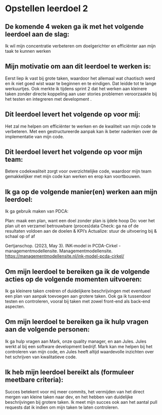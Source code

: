 # Opstellen leerdoel 2

## De komende 4 weken ga ik met het volgende leerdoel aan de slag: 
Ik wil mijn concentratie verbeteren om doelgerichter en efficiënter aan mijn taak te kunnen werken

## Mijn motivatie om aan dit leerdoel te werken is:
Eerst liep ik vast bij grote taken, waardoor het allemaal wat chaotisch werd en ik niet goed wist waar te beginnen en te eindigen. Dat leidde tot te lange werkuurtjes. Ook merkte ik tijdens sprint 2 dat het werken aan kleinere taken zonder directe koppeling aan user stories problemen veroorzaakte bij het testen en integreren met development
.
## Dit leerdoel levert het volgende op voor mij:
Het zal me helpen om efficiënter te werken en de kwaliteit van mijn code te verbeteren. Met een gestructureerde aanpak kan ik beter nadenken over de implementatie van mijn code.

## Dit leerdoel levert het volgende op voor mijn team:
Betere codekwaliteit zorgt voor overzichtelijke code, waardoor mijn team gemakkelijker met mijn code kan werken en erop kan voortbouwen.

## Ik ga op de volgende manier(en) werken aan mijn leerdoel:
Ik ga gebruik maken van PDCA: 

Plan: maak een plan, want een doel zonder plan is ijdele hoop
Do: voer het plan uit en verzamel betrouwbare (proces)data
Check: ga na of de resultaten voldoen aan de doelen & KPI’s
Actualize: stuur de uitvoering bij & schaal op of af

Gertjanschop. (2023, May 3). INK-model in PCDA-Cirkel - managementmodellensite. Managementmodellensite. https://managementmodellensite.nl/ink-model-pcda-cirkel/

## Om mijn leerdoel te bereiken ga ik de volgende acties op de volgende momenten uitvoeren:
Ik ga kleinere taken creëren of duidelijkere beschrijvingen met eventueel een plan van aanpak toevoegen aan grotere taken. Ook ga ik tussendoor testen en controleren, vooral bij taken met zowel front-end als back-end aspecten.

## Om mijn leerdoel te bereiken ga ik hulp vragen aan de volgende personen:
Ik ga hulp vragen aan Mark, onze quality manager, en aan Jules. Jules werkt al bij een software development bedrijf. Mark kan me helpen bij het controleren van mijn code, en Jules heeft altijd waardevolle inzichten over het schrijven van kwalitatieve code.

## Ik heb mijn leerdoel bereikt als (formuleer meetbare criteria):
Succes betekent voor mij meer commits, het vermijden van het direct mergen van kleine taken naar dev, en het hebben van duidelijke beschrijvingen bij grotere taken. Ik meet mijn succes ook aan het aantal pull requests dat ik indien om mijn taken te laten controleren.
